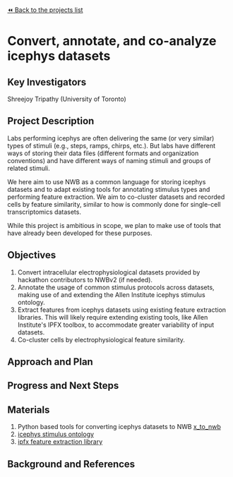 [:rewind: Back to the projects list](../../README.md#ProjectsList)

<!-- For information on how to write GitHub .md files see https://guides.github.com/features/mastering-markdown/ -->

# Convert, annotate, and co-analyze icephys datasets

## Key Investigators

Shreejoy Tripathy (University of Toronto)

## Project Description

Labs performing icephys are often delivering the same (or very similar) types of stimuli (e.g., steps, ramps, chirps, etc.). But labs have different ways of storing their data files (different formats and organization conventions) and have different ways of naming stimuli and groups of related stimuli.

We here aim to use NWB as a common language for storing icephys datasets and to adapt existing tools for annotating stimulus types and performing feature extraction. We aim to co-cluster datasets and recorded cells by feature similarity, similar to how is commonly done for single-cell transcriptomics datasets. 

While this project is ambitious in scope, we plan to make use of tools that have already been developed for these purposes.

## Objectives

1. Convert intracellular electrophysiological datasets provided by hackathon contributors to NWBv2 (if needed).
2. Annotate the usage of common stimulus protocols across datasets, making use of and extending the Allen Institute icephys stimulus ontology.
3. Extract features from icephys datasets using existing feature extraction libraries. This will likely require extending existing tools, like Allen Institute's IPFX toolbox, to accommodate greater variability of input datasets.
4. Co-cluster cells by electrophysiological feature similarity.

## Approach and Plan


## Progress and Next Steps


## Materials
1. Python based tools for converting icephys datasets to NWB [x_to_nwb](https://github.com/AllenInstitute/ipfx/tree/master/ipfx/x_to_nwb)
2. [icephys stimulus ontology](https://github.com/AllenInstitute/ipfx/blob/master/ipfx/defaults/stimulus_ontology.json)
3. [ipfx feature extraction library](https://github.com/AllenInstitute/ipfx)

## Background and References


